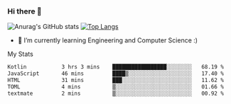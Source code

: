 ### Hi there 👋

![Anurag's GitHub stats](https://github-readme-stats.vercel.app/api?username=MatteoIorio11&show_icons=true&theme=dark) 
[![Top Langs](https://github-readme-stats.vercel.app/api/top-langs/?username=MatteoIorio11&theme=dark)](https://github.com/MatteoIorio11/github-readme-stats)

- 🌱 I’m currently learning Engineering and Computer Science :)

<!--
**MatteoIorio11/MatteoIorio11** is a ✨ _special_ ✨ repository because its `README.md` (this file) appears on your GitHub profile.

Here are some ideas to get you started:

- 🔭 I’m currently working on ...
- 🌱 I’m currently learning ...
- 👯 I’m looking to collaborate on ...
- 🤔 I’m looking for help with ...
- 💬 Ask me about ...
- 📫 How to reach me: ...
- 😄 Pronouns: ...
- ⚡ Fun fact: ...
-->
My Stats
<!--START_SECTION:waka-->

```txt
Kotlin           3 hrs 3 mins    █████████████████░░░░░░░░   68.19 %
JavaScript       46 mins         ████▒░░░░░░░░░░░░░░░░░░░░   17.40 %
HTML             31 mins         ███░░░░░░░░░░░░░░░░░░░░░░   11.62 %
TOML             4 mins          ▒░░░░░░░░░░░░░░░░░░░░░░░░   01.66 %
textmate         2 mins          ▒░░░░░░░░░░░░░░░░░░░░░░░░   00.92 %
```

<!--END_SECTION:waka-->
